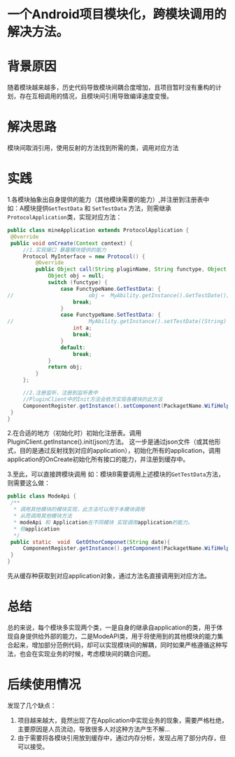 #  一个Android项目模块化，跨模块调用的解决方法。
# 背景原因
随着模块越来越多，历史代码导致模块间耦合度增加，且项目暂时没有重构的计划，存在互相调用的情况，且模块间引用导致编译速度变慢。
# 解决思路
模块间取消引用，使用反射的方法找到所需的类，调用对应方法
# 实践

   1.各模块抽象出自身提供的能力（其他模块需要的能力）,并注册到注册表中  
   如：A模块提供`GetTestData` 和 `SetTestData`
   方法，则需继承`ProtocolApplication`类，实现对应方法：
   ```java
   public class mineApplication extends ProtocolApplication {
    @Override
    public void onCreate(Context context) {
        //1.实现接口 暴露模块提供的能力
        Protocol MyInterface = new Protocol() {
            @Override
            public Object call(String pluginName, String functype, Object... arg) {
                Object obj = null;
                switch (functype) {
                    case FunctypeName.GetTestData: {
//                        obj =  MyAbility.getInstance().GetTestDate();
                        break;
                    }
                    case FunctypeName.SetTestData: {
//                        MyAbility.getInstance().setTestDate((String) arg[0]);
                        int a;
                        break;
                    }
                    default:
                        break;
                }
                return obj;
            }
        };

        //2.注册监听，注册到监听表中
        //PluginClient中的Init方法会依次实现各模块的此方法
        ComponentRegister.getInstance().setComponent(PackagetName.WifiHelper, MyInterface);
    }
}
   ```

   2.在合适的地方（初始化时）初始化注册表。调用PluginClient.getInstance().init(json)方法。
   这一步是通过json文件（或其他形式，目的是通过反射找到对应的application），初始化所有的application，调用application的OnCreate初始化所有接口的能力，并注册到缓存中。

   3.至此，可以直接跨模块调用
   如：模块B需要调用上述模块的`GetTestData`方法，则需要这么做：
   ```java
public class ModeApi {
    /**
     * 调用其他模块的模块实现，此方法可以用于本模块调用
     * 从而调用其他模块方法
     * modeApi 和 Application在不同模块 实现调用application的能力。
     * 但application
     */
    public static  void  GetOthorComponet(String date){
        ComponentRegister.getInstance().getComponent(PackagetName.WifiHelper).call(PackagetName.Protocal, FunctypeName.GetTestData, date);
    }
}
   ```
先从缓存种获取到对应application对象，通过方法名直接调用到对应方法。

# 总结
总的来说，每个模块多实现两个类，一是自身的继承自application的类，用于体现自身提供给外部的能力，二是ModeAPI类，用于将使用到的其他模块的能力集合起来，增加部分范例代码，却可以实现模块间的解耦，同时如果严格遵循这种写法，也会在实现业务的时候，考虑模块间的耦合问题。

# 后续使用情况
发现了几个缺点：
1. 项目越来越大，竟然出现了在Application中实现业务的现象，需要严格杜绝，主要原因是人员流动，导致很多人对这种方法产生不解...
2. 由于需要将各模块引用放到缓存中，通过内存分析，发现占用了部分内存，但可以接受。


